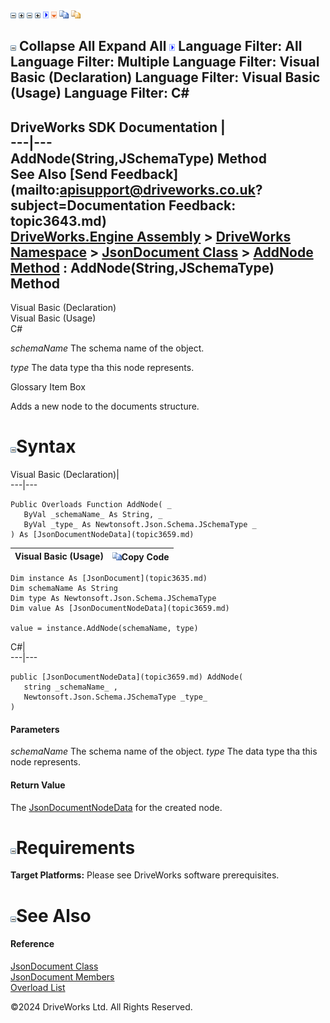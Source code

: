 ![](dotnetimages/collapse.gif) ![](dotnetimages/expand.gif) ![](dotnetimages/collapse.gif) ![](dotnetimages/expand.gif) ![](dotnetimages/drpdown.gif) ![](dotnetimages/drpdown_orange.gif) ![](dotnetimages/copycode.gif) ![](dotnetimages/copycodeHighlight.gif)

![](dotnetimages/collapse.gif) Collapse All Expand All ![](dotnetimages/drpdown.gif) Language Filter: All  Language Filter: Multiple  Language Filter: Visual Basic (Declaration) Language Filter: Visual Basic (Usage) Language Filter: C#  
---  
DriveWorks SDK Documentation  |   
---|---  
AddNode(String,JSchemaType) Method   
See Also [Send Feedback](mailto:apisupport@driveworks.co.uk?subject=Documentation Feedback: topic3643.md)  
[DriveWorks.Engine Assembly](topic2156.md) > [DriveWorks Namespace](topic2159.md) > [JsonDocument Class](topic3635.md) > [AddNode Method](topic3642.md) : AddNode(String,JSchemaType) Method  
---  
  
Visual Basic (Declaration)    
Visual Basic (Usage)    
C# 

_schemaName_
    The schema name of the object.

_type_
    The data type tha this node represents.

Glossary Item Box

Adds a new node to the documents structure. 

# ![](dotnetimages/collapse.gif)Syntax

Visual Basic (Declaration)|   
---|---  
      
    
    Public Overloads Function AddNode( _
       ByVal _schemaName_ As String, _
       ByVal _type_ As Newtonsoft.Json.Schema.JSchemaType _
    ) As [JsonDocumentNodeData](topic3659.md)  
  
Visual Basic (Usage)| ![](dotnetimages/copycode.gif)Copy Code  
---|---  
      
    
    Dim instance As [JsonDocument](topic3635.md)
    Dim schemaName As String
    Dim type As Newtonsoft.Json.Schema.JSchemaType
    Dim value As [JsonDocumentNodeData](topic3659.md)
     
    value = instance.AddNode(schemaName, type)  
  
C#|   
---|---  
      
    
    public [JsonDocumentNodeData](topic3659.md) AddNode( 
       string _schemaName_ ,
       Newtonsoft.Json.Schema.JSchemaType _type_
    )  
  
#### Parameters

 _schemaName_
    The schema name of the object.
_type_
    The data type tha this node represents.

#### Return Value

The [JsonDocumentNodeData](topic3659.md) for the created node.

# ![](dotnetimages/collapse.gif)Requirements

**Target Platforms:** Please see DriveWorks software prerequisites.

# ![](dotnetimages/collapse.gif)See Also

#### Reference

[JsonDocument Class](topic3635.md)   
[JsonDocument Members](topic3636.md)   
[Overload List](topic3642.md)

©2024 DriveWorks Ltd. All Rights Reserved.
